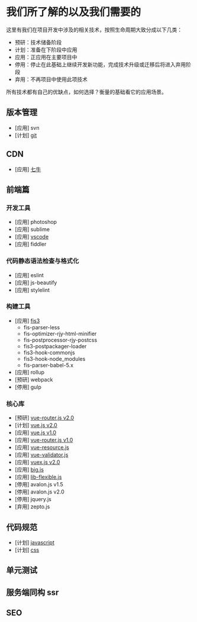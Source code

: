 # 我们所了解的以及我们需要的

这里有我们在项目开发中涉及的相关技术，按照生命周期大致分成以下几类：

* 预研：技术储备阶段
* 计划：准备在下阶段中应用
* 应用：正应用在主要项目中
* 停用：停止在此基础上继续开发新功能，完成技术升级或迁移后将进入弃用阶段
* 弃用：不再项目中使用此项技术

所有技术都有自己的优缺点，如何选择？衡量的基础看它的应用场景。

## 版本管理

* [应用] svn
* [计划] [git](https://git-scm.com/doc)

## CDN

* [应用] [七牛](http://www.qiniu.com/)

## 前端篇

### 开发工具

* [应用] photoshop
* [应用] sublime
* [应用] [vscode](vscode.md)
* [应用] fiddler

### 代码静态语法检查与格式化

* [应用] eslint
* [应用] js-beautify
* [应用] stylelint
  
### 构建工具

* [应用] [fis3](http://fis.baidu.com/)
  * fis-parser-less
  * fis-optimizer-rjy-html-minifier
  * fis-postprocessor-rjy-postcss
  * fis3-postpackager-loader
  * fis3-hook-commonjs
  * fis3-hook-node_modules
  * fis-parser-babel-5.x
* [应用] rollup
* [预研] webpack
* [停用] gulp

### 核心库

* [预研] [vue-router.js v2.0](https://github.com/vuejs/vue-router)
* [计划] [vue.js v2.0](https://github.com/vuejs/vue)
* [应用] [vue.js v1.0](https://github.com/vuejs/vue)
* [应用] [vue-router.js v1.0](https://github.com/vuejs/vue-router)
* [应用] [vue-resource.js](https://github.com/vuejs/vue-resource)
* [应用] [vue-validator.js](https://github.com/vuejs/vue-validator)
* [应用] [vuex.js v2.0](https://github.com/vuejs/vuex)
* [应用] [big.js](https://github.com/MikeMcl/big.js)
* [应用] [lib-flexible.js](https://github.com/amfe/lib-flexible)
* [停用] avalon.js v1.5 
* [停用] avalon.js v2.0
* [停用] jquery.js
* [弃用] zepto.js


## 代码规范

* [计划] [javascript](https://github.com/airbnb/javascript)
* [计划] [css](https://github.com/airbnb/css)

## 单元测试

## 服务端同构 ssr

## SEO


